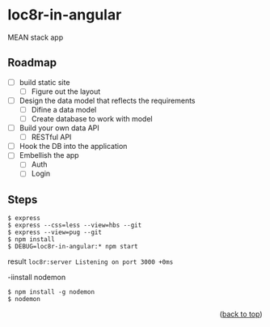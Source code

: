 # loc8r-in-angular

MEAN stack app

## Roadmap

- [ ] build static site
  - [ ] Figure out the layout
- [ ] Design the data model that reflects the requirements
  - [ ] Difine a data model
  - [ ] Create database to work with model
- [ ] Build your own data API
  - [ ] RESTful API
- [ ] Hook the DB into the application
- [ ] Embellish the app
  - [ ] Auth
  - [ ] Login

## Steps

```
$ express
$ express --css=less --view=hbs --git
$ express --view=pug --git
$ npm install
$ DEBUG=loc8r-in-angular:* npm start
```

result `loc8r:server Listening on port 3000 +0ms`

-iinstall nodemon

```
$ npm install -g nodemon
$ nodemon
```

<p align="right">(<a href="#top">back to top</a>)</p>
